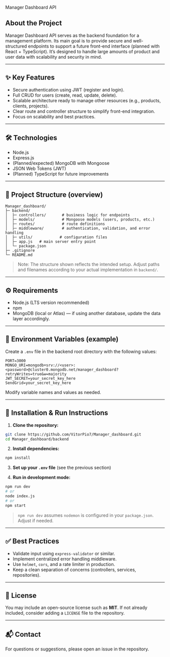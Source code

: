  Manager Dashboard API




## About the Project

Manager Dashboard API serves as the backend foundation for a management platform. Its main goal is to provide secure and well-structured endpoints to support a future front-end interface (planned with React + TypeScript). It’s designed to handle large amounts of product and user data with scalability and security in mind.

---

## ✨ Key Features

* Secure authentication using JWT (register and login).
* Full CRUD for users (create, read, update, delete).
* Scalable architecture ready to manage other resources (e.g., products, clients, projects).
* Clear route and controller structure to simplify front-end integration.
* Focus on scalability and best practices.

---

## 🛠️ Technologies

* Node.js
* Express.js
* (Planned/expected) MongoDB with Mongoose
* JSON Web Tokens (JWT)
* (Planned) TypeScript for future improvements

---

## 📂 Project Structure (overview)

```
Manager_dashboard/
├─ backend/
│  ├─ controllers/       # business logic for endpoints
│  ├─ models/            # Mongoose models (users, products, etc.)
│  ├─ routes/            # route definitions
│  ├─ middleware/        # authentication, validation, and error handling
│  ├─ utils/            # configuration files 
│  ├─ app.js   # main server entry point
│  └─ package.json
├─ .gitignore
└─ README.md
```

> Note: The structure shown reflects the intended setup. Adjust paths and filenames according to your actual implementation in `backend/`.

---

## ⚙️ Requirements

* Node.js (LTS version recommended)
* npm 
* MongoDB (local or Atlas) — if using another database, update the data layer accordingly.

---

## 🔑 Environment Variables (example)

Create a `.env` file in the backend root directory with the following values:

```
PORT=3000
MONGO_URI=mongodb+srv://<user>:<password>@cluster0.mongodb.net/manager_dashboard?retryWrites=true&w=majority
JWT_SECRET=your_secret_key_here
SendGrid=your_secret_key_here
```

Modify variable names and values as needed.

---

## 🚀 Installation & Run Instructions

1. **Clone the repository:**

```bash
git clone https://github.com/VitorPio7/Manager_dashboard.git
cd Manager_dashboard/backend
```

2. **Install dependencies:**

```bash
npm install

```

3. **Set up your `.env` file** (see the previous section)

4. **Run in development mode:**

```bash
npm run dev
# or
node index.js
# or
npm start
```

> `npm run dev` assumes `nodemon` is configured in your `package.json`. Adjust if needed.

---

## ✅ Best Practices

* Validate input using `express-validator` or similar.
* Implement centralized error handling middleware.
* Use `helmet`, `cors`, and a rate limiter in production.
* Keep a clean separation of concerns (controllers, services, repositories).

---

## 📄 License

You may include an open-source license such as **MIT**. If not already included, consider adding a `LICENSE` file to the repository.

---

## 📬 Contact

For questions or suggestions, please open an issue in the repository.

